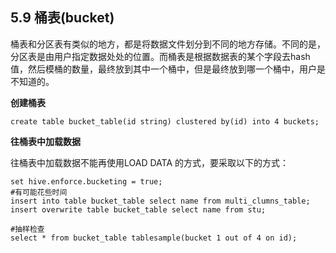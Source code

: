 ## 5.9 桶表\(bucket\)

桶表和分区表有类似的地方，都是将数据文件划分到不同的地方存储。不同的是，分区表是由用户指定数据处处的位置。而桶表是根据数据表的某个字段去hash值，然后模桶的数量，最终放到其中一个桶中，但是最终放到哪一个桶中，用户是不知道的。

**创建桶表**

```
create table bucket_table(id string) clustered by(id) into 4 buckets;
```

**往桶表中加载数据**

往桶表中加载数据不能再使用LOAD DATA 的方式，要采取以下的方式：

```
set hive.enforce.bucketing = true;
#有可能花些时间
insert into table bucket_table select name from multi_clumns_table;
insert overwrite table bucket_table select name from stu;

#抽样检查
select * from bucket_table tablesample(bucket 1 out of 4 on id);
```



